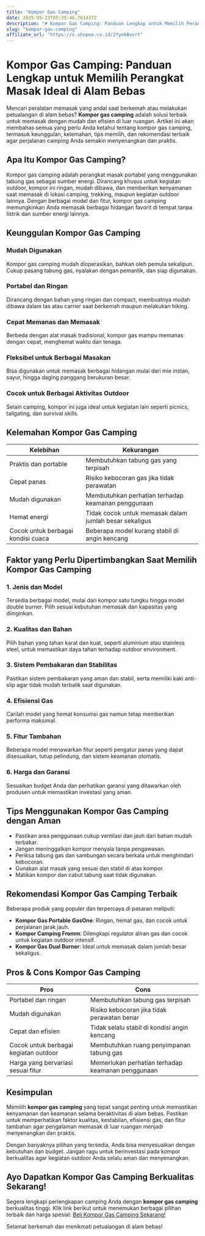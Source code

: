```yaml
---
title: "Kompor Gas Camping"
date: 2025-05-23T05:39:46.761437Z
description: "# Kompor Gas Camping: Panduan Lengkap untuk Memilih Perangkat Masak Ideal di Alam Bebas..."
slug: "kompor-gas-camping"
affiliate_url: "https://s.shopee.co.id/2fyekBxvrt"
---
```

# Kompor Gas Camping: Panduan Lengkap untuk Memilih Perangkat Masak Ideal di Alam Bebas

Mencari peralatan memasak yang andal saat berkemah atau melakukan petualangan di alam bebas? **Kompor gas camping** adalah solusi terbaik untuk memasak dengan mudah dan efisien di luar ruangan. Artikel ini akan membahas semua yang perlu Anda ketahui tentang kompor gas camping, termasuk keunggulan, kelemahan, tips memilih, dan rekomendasi terbaik agar perjalanan camping Anda semakin menyenangkan dan praktis.

## Apa Itu Kompor Gas Camping?

Kompor gas camping adalah perangkat masak portabel yang menggunakan tabung gas sebagai sumber energi. Dirancang khusus untuk kegiatan outdoor, kompor ini ringan, mudah dibawa, dan memberikan kenyamanan saat memasak di lokasi camping, trekking, maupun kegiatan outdoor lainnya. Dengan berbagai model dan fitur, kompor gas camping memungkinkan Anda memasak berbagai hidangan favorit di tempat tanpa listrik dan sumber energi lainnya.

## Keunggulan Kompor Gas Camping

### Mudah Digunakan
Kompor gas camping mudah dioperasikan, bahkan oleh pemula sekalipun. Cukup pasang tabung gas, nyalakan dengan pemantik, dan siap digunakan.

### Portabel dan Ringan
Dirancang dengan bahan yang ringan dan compact, membuatnya mudah dibawa dalam tas atau carrier saat berkemah maupun melakukan hiking.

### Cepat Memanas dan Memasak
Berbeda dengan alat masak tradisional, kompor gas mampu memanas dengan cepat, menghemat waktu dan tenaga.

### Fleksibel untuk Berbagai Masakan
Bisa digunakan untuk memasak berbagai hidangan mulai dari mie instan, sayur, hingga daging panggang berukuran besar.

### Cocok untuk Berbagai Aktivitas Outdoor
Selain camping, kompor ini juga ideal untuk kegiatan lain seperti picnics, tailgating, dan survival skills.

## Kelemahan Kompor Gas Camping

| Kelebihan | Kekurangan |
|------------|--------------|
| Praktis dan portable | Membutuhkan tabung gas yang terpisah |
| Cepat panas | Risiko kebocoran gas jika tidak perawatan | 
| Mudah digunakan | Membutuhkan perhatian terhadap keamanan penggunaan |
| Hemat energi | Tidak cocok untuk memasak dalam jumlah besar sekaligus |
| Cocok untuk berbagai kondisi cuaca | Beberapa model kurang stabil di angin kencang |

## Faktor yang Perlu Dipertimbangkan Saat Memilih Kompor Gas Camping

### 1. Jenis dan Model
Tersedia berbagai model, mulai dari kompor satu tungku hingga model double burner. Pilih sesuai kebutuhan memasak dan kapasitas yang diinginkan.

### 2. Kualitas dan Bahan
Pilih bahan yang tahan karat dan kuat, seperti aluminium atau stainless steel, untuk memastikan daya tahan terhadap outdoor environment.

### 3. Sistem Pembakaran dan Stabilitas
Pastikan sistem pembakaran yang aman dan stabil, serta memiliki kaki anti-slip agar tidak mudah terbalik saat digunakan.

### 4. Efisiensi Gas
Carilah model yang hemat konsumsi gas namun tetap memberikan performa maksimal.

### 5. Fitur Tambahan
Beberapa model menawarkan fitur seperti pengatur panas yang dapat disesuaikan, tutup pelindung, dan sistem keamanan otomatis.

### 6. Harga dan Garansi
Sesuaikan budget Anda dan perhatikan garansi yang ditawarkan oleh produsen untuk memastikan investasi yang aman.

## Tips Menggunakan Kompor Gas Camping dengan Aman

- Pastikan area penggunaan cukup ventilasi dan jauh dari bahan mudah terbakar.
- Jangan meninggalkan kompor menyala tanpa pengawasan.
- Periksa tabung gas dan sambungan secara berkala untuk menghindari kebocoran.
- Gunakan alat masak yang sesuai dan stabil di atas kompor.
- Matikan kompor dan cabut tabung saat tidak digunakan.

## Rekomendasi Kompor Gas Camping Terbaik

Beberapa produk yang populer dan terpercaya di pasaran meliputi:

- **Kompor Gas Portable GasOne**: Ringan, hemat gas, dan cocok untuk perjalanan jarak jauh.
- **Kompor Camping Fromm**: Dilengkapi regulator aliran gas dan cocok untuk kegiatan outdoor intensif.
- **Kompor Gas Dual Burner**: Ideal untuk memasak dalam jumlah besar sekaligus.

## Pros & Cons Kompor Gas Camping

| Pros | Cons |
|-------|--------|
| Portabel dan ringan | Membutuhkan tabung gas terpisah |
| Mudah digunakan | Risiko kebocoran jika tidak perawatan benar |
| Cepat dan efisien | Tidak selalu stabil di kondisi angin kencang |
| Cocok untuk berbagai kegiatan outdoor | Membutuhkan ruang penyimpanan tabung gas |
| Harga yang bervariasi sesuai fitur | Memerlukan perhatian terhadap keamanan penggunaan |

## Kesimpulan

Memilih **kompor gas camping** yang tepat sangat penting untuk memastikan kenyamanan dan keamanan selama beraktivitas di alam bebas. Pastikan untuk memperhatikan faktor kualitas, kestabilan, efisiensi gas, dan fitur tambahan agar pengalaman memasak di luar ruangan menjadi menyenangkan dan praktis.

Dengan banyaknya pilihan yang tersedia, Anda bisa menyesuaikan dengan kebutuhan dan budget. Jangan ragu untuk berinvestasi pada kompor berkualitas agar kegiatan outdoor Anda selalu aman dan menyenangkan.

## Ayo Dapatkan Kompor Gas Camping Berkualitas Sekarang!

Segera lengkapi perlengkapan camping Anda dengan **kompor gas camping** berkualitas tinggi. Klik link berikut untuk menemukan berbagai pilihan terbaik dan harga spesial: [Beli Kompor Gas Camping Sekarang!](https://s.shopee.co.id/2fyekBxvrt)

Selamat berkemah dan menikmati petualangan di alam bebas!